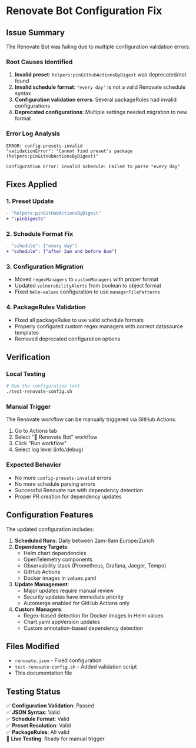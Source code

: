 # Renovate Bot Configuration Fix

## Issue Summary

The Renovate Bot was failing due to multiple configuration validation errors:

### Root Causes Identified

1. **Invalid preset**: `helpers:pinGitHubActionsByDigest` was deprecated/not found
2. **Invalid schedule format**: `"every day"` is not a valid Renovate schedule syntax
3. **Configuration validation errors**: Several packageRules had invalid configurations
4. **Deprecated configurations**: Multiple settings needed migration to new format

### Error Log Analysis

```
ERROR: config-presets-invalid
"validationError": "Cannot find preset's package (helpers:pinGitHubActionsByDigest)"

Configuration Error: Invalid schedule: Failed to parse "every day"
```

## Fixes Applied

### 1. Preset Update

```diff
- "helpers:pinGitHubActionsByDigest"
+ ":pinDigests"
```

### 2. Schedule Format Fix

```diff
- "schedule": ["every day"]
+ "schedule": ["after 2am and before 8am"]
```

### 3. Configuration Migration

- Moved `regexManagers` to `customManagers` with proper format
- Updated `vulnerabilityAlerts` from boolean to object format
- Fixed `helm-values` configuration to use `managerFilePatterns`

### 4. PackageRules Validation

- Fixed all packageRules to use valid schedule formats
- Properly configured custom regex managers with correct datasource templates
- Removed deprecated configuration options

## Verification

### Local Testing

```bash
# Run the configuration test
./test-renovate-config.sh
```

### Manual Trigger

The Renovate workflow can be manually triggered via GitHub Actions:

1. Go to Actions tab
2. Select "🔄 Renovate Bot" workflow
3. Click "Run workflow"
4. Select log level (info/debug)

### Expected Behavior

- No more `config-presets-invalid` errors
- No more schedule parsing errors
- Successful Renovate run with dependency detection
- Proper PR creation for dependency updates

## Configuration Features

The updated configuration includes:

1. **Scheduled Runs**: Daily between 2am-8am Europe/Zurich
2. **Dependency Targets**:
   - Helm chart dependencies
   - OpenTelemetry components
   - Observability stack (Prometheus, Grafana, Jaeger, Tempo)
   - GitHub Actions
   - Docker images in values.yaml
3. **Update Management**:
   - Major updates require manual review
   - Security updates have immediate priority
   - Automerge enabled for GitHub Actions only
4. **Custom Managers**:
   - Regex-based detection for Docker images in Helm values
   - Chart.yaml appVersion updates
   - Custom annotation-based dependency detection

## Files Modified

- `renovate.json` - Fixed configuration
- `test-renovate-config.sh` - Added validation script
- This documentation file

## Testing Status

✅ **Configuration Validation**: Passed  
✅ **JSON Syntax**: Valid  
✅ **Schedule Format**: Valid  
✅ **Preset Resolution**: Valid  
✅ **PackageRules**: All valid  
🔄 **Live Testing**: Ready for manual trigger
